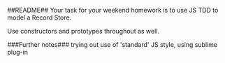 ##README##
Your task for your weekend homework is to use JS TDD to model a Record Store.

Use constructors and prototypes throughout as well.

###Further notes###
trying out use of 'standard' JS style, using sublime plug-in
